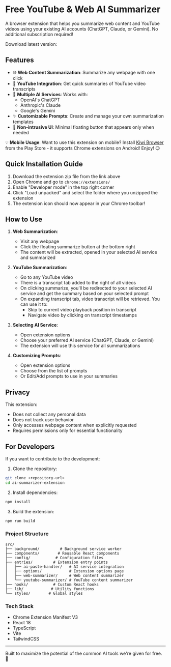 # Free YouTube & Web AI Summarizer

A browser extension that helps you summarize web content and YouTube videos using your existing AI accounts (ChatGPT, Claude, or Gemini). No additional subscription required!

Download latest version:

## Features

- 🌐 **Web Content Summarization**: Summarize any webpage with one click
- 🎥 **YouTube Integration**: Get quick summaries of YouTube video transcripts
- 🤖 **Multiple AI Services**: Works with:
  - OpenAI's ChatGPT
  - Anthropic's Claude
  - Google's Gemini
- ✨ **Customizable Prompts**: Create and manage your own summarization templates
- 🎯 **Non-intrusive UI**: Minimal floating button that appears only when needed

💡 **Mobile Usage**: Want to use this extension on mobile? Install [Kiwi Browser](https://play.google.com/store/apps/details?id=com.kiwibrowser.browser&pcampaignid=web_share) from the Play Store - it supports Chrome extensions on Android! Enjoy! 😉

## Quick Installation Guide

1. Download the extension zip file from the link above
2. Open Chrome and go to `chrome://extensions/`
3. Enable "Developer mode" in the top right corner
4. Click "Load unpacked" and select the folder where you unzipped the extension
5. The extension icon should now appear in your Chrome toolbar!

## How to Use

1. **Web Summarization**:
   - Visit any webpage
   - Click the floating summarize button at the bottom right
   - The content will be extracted, opened in your selected AI service and summarized

2. **YouTube Summarization**:
   - Go to any YouTube video
   - There is a transcript tab added to the right of all videos
   - On clicking summarize, you'll be redirected to your selected AI service and get the summary based on your selected prompt
   - On expanding transcript tab, video transcript will be retrieved. You can use it to:
     - Skip to current video playback position in transcript
     - Navigate video by clicking on transcript timestamps

3. **Selecting AI Service**:
   - Open extension options
   - Choose your preferred AI service (ChatGPT, Claude, or Gemini)
   - The extension will use this service for all summarizations

4. **Customizing Prompts**:
   - Open extension options
   - Choose from the list of prompts
   - Or Edit/Add prompts to use in your summaries

## Privacy

This extension:
- Does not collect any personal data
- Does not track user behavior
- Only accesses webpage content when explicitly requested
- Requires permissions only for essential functionality

## For Developers

If you want to contribute to the development:

1. Clone the repository:
```bash
git clone <repository-url>
cd ai-summarizer-extension
```

2. Install dependencies:
```bash
npm install
```

3. Build the extension:
```bash
npm run build
```

### Project Structure

```
src/
├── background/         # Background service worker
├── components/        # Reusable React components
├── config/           # Configuration files
├── entries/         # Extension entry points
│   ├── ai-paste-handler/   # AI service integration
│   ├── options/            # Extension options page
│   ├── web-summarizer/     # Web content summarizer
│   └── youtube-summarizer/ # YouTube content summarizer
├── hooks/           # Custom React hooks
├── lib/            # Utility functions
└── styles/        # Global styles
```

### Tech Stack
- Chrome Extension Manifest V3
- React 18
- TypeScript
- Vite
- TailwindCSS

---

Built to maximize the potential of the common AI tools we're given for free. 🚀
